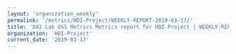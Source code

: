 ```yaml
---
layout: 'organization_weekly'
permalink: '/metrics/HDI-Project/WEEKLY-REPORT-2019-03-17/'
title: 'DAI Lab OSS Metrics Metrics report for HDI-Project | WEEKLY-REPORT-2019-03-17'
organization: 'HDI-Project'
current_date: '2019-03-17'
---
```


